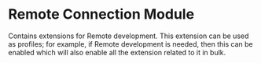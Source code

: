 # Remote Connection Module
Contains extensions for Remote development. This extension can be used as profiles; for example, if Remote development is needed, then this can be enabled which will also enable all the extension related to it in bulk. 